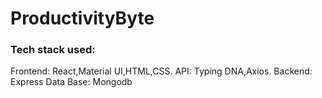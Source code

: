 # ProductivityByte


### Tech stack used:

Frontend: React,Material UI,HTML,CSS.
API: Typing DNA,Axios.
Backend: Express
Data Base: Mongodb


